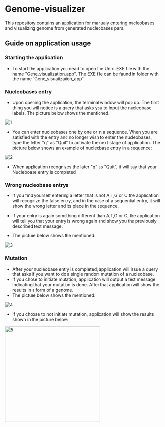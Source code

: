 # Genome-visualizer
This repository contains an application for manualy entering nucleobases and visualizing genome from generated nucleobases pars.

## Guide on application usage

### Starting the application
* To start the application you nead to open the Unix .EXE file with the name "Gene_visualization_app".
The EXE file can be faund in folder with the name "Gene_visualization_app"

### Nucleobases entry
* Upon opening the application, the terminal window will pop up.
The first thing you will notice is a query that asks you to input the nucleobase labels. The picture below shows the mentioned. 

![1](https://user-images.githubusercontent.com/64494482/168487093-1f92b64b-ef7d-4880-bb94-d6aa13b3603a.png)

* You can enter nucleobases one by one or in a sequence. 
When you are satisfied with the entry and no longer wish to enter the nucleobases, type the letter "q" as "Quit" to activate the next stage of application.
The picture below shows an example of nucleobase entry in a sequence:

![2](https://user-images.githubusercontent.com/64494482/168487456-33521e9b-df85-4efa-9ad2-9b87d546268d.png)

* When application recognizes the later "q" as "Quit", it will say that your Nucleboase entry is completed

### Wrong nucleobase entrys

* If you find yourself entering a letter that is not A,T,G or C the application will recognize the false entry, and in the case of a sequential entry, it will show the wrong letter and its place in the sequence.

* If your entry is again something different than A,T,G or C, the application will tell you that your entry is wrong again and show you the previously described text message.

* The picture below shows the mentioned:

![3](https://user-images.githubusercontent.com/64494482/168489292-f851b44b-66c0-4d7c-b016-b7a757ec8d51.png)

### Mutation

* After your nucleobase entry is completed, application will issue a query that asks if you want to do a single random mutation of a nucleobase.
* If you chose to initiate mutation, application will output a text message indicating that your mutation is done. After that application will show the results in a form of a genome.
* The picture below shows the mentioned:

![4](https://user-images.githubusercontent.com/64494482/168490514-3f5c3512-b151-43c2-a8c4-94925c121622.png)

* If you choose to not initiate mutation, application will show the results shown in the picture below:

<img width="309" alt="5" src="https://user-images.githubusercontent.com/64494482/168499402-4dffe4be-d016-4a1e-a36d-575a05f2f3ef.png">



